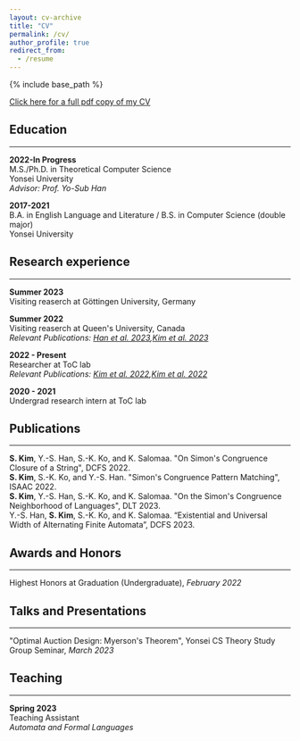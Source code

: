 ```yaml
---
layout: cv-archive
title: "CV"
permalink: /cv/
author_profile: true
redirect_from:
  - /resume
---
```


<style>
a.uline {text-decoration:underline;}
</style>

{% include base_path %}

<a href="../files/cv.pdf" class="uline">Click here for a full pdf copy of my CV</a>

## Education
---
**2022-In Progress**<br>
M.S./Ph.D. in Theoretical Computer Science<br>
Yonsei University<br>
*Advisor: Prof. Yo-Sub Han*

**2017-2021**<br>
B.A. in English Language and Literature / B.S. in Computer Science (double major)<br>
Yonsei University

## Research experience
---

**Summer 2023**<br>
Visiting reaserch at Göttingen University, Germany<br>

**Summer 2022**<br>
Visiting reaserch at Queen's University, Canada<br>
*Relevant Publications: <a href="../publications/23_DCFS" class="uline">Han et al. 2023</a>,<a href="../publications/23_DLT" class="uline">Kim et al. 2023</a>*<br>

**2022 - Present**<br>
Researcher at ToC lab<br>
*Relevant Publications: <a href="../publications/22_DCFS" class="uline">Kim et al. 2022</a>,<a href="../publications/22_ISAAC" class="uline">Kim et al. 2022</a>*<br>

**2020 - 2021**<br>
Undergrad research intern at ToC lab<br>


## Publications
---
**S. Kim**, Y.-S. Han, S.-K. Ko, and K. Salomaa. "On Simon's Congruence Closure of a String", DCFS 2022.<br>
**S. Kim**, S.-K. Ko, and Y.-S. Han. "Simon's Congruence Pattern Matching", ISAAC 2022.<br>
**S. Kim**, Y.-S. Han, S.-K. Ko, and K. Salomaa. "On the Simon's Congruence Neighborhood of Languages", DLT 2023.<br>
Y.-S. Han, **S. Kim**, S.-K. Ko, and K. Salomaa. “Existential and Universal Width of Alternating Finite Automata”, DCFS 2023.



## Awards and Honors
---
Highest Honors at Graduation (Undergraduate), *February 2022*<br>


## Talks and Presentations
---
"Optimal Auction Design: Myerson's Theorem", Yonsei CS Theory Study Group Seminar, *March 2023*


## Teaching
---
**Spring 2023**<br>
Teaching Assistant<br>
*Automata and Formal Languages*
